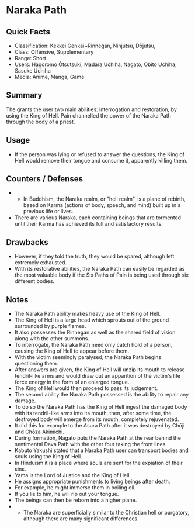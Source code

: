 # Naraka Path

## Quick Facts
- Classification: Kekkei Genkai~Rinnegan, Ninjutsu, Dōjutsu,
- Class: Offensive, Supplementary
- Range: Short
- Users: Hagoromo Ōtsutsuki, Madara Uchiha, Nagato, Obito Uchiha, Sasuke Uchiha
- Media: Anime, Manga, Game

## Summary
The grants the user two main abilities: interrogation and restoration, by using the King of Hell. Pain channelled the power of the Naraka Path through the body of a priest.

## Usage
- If the person was lying or refused to answer the questions, the King of Hell would remove their tongue and consume it, apparently killing them.

## Counters / Defenses
- * In Buddhism, the Naraka realm, or "hell realm", is a plane of rebirth, based on Karma (actions of body, speech, and mind) built up in a previous life or lives.
- There are various Naraka, each containing beings that are tormented until their Karma has achieved its full and satisfactory results.

## Drawbacks
- However, if they told the truth, they would be spared, although left extremely exhausted.
- With its restorative abilities, the Naraka Path can easily be regarded as the most valuable body if the Six Paths of Pain is being used through six different bodies.

## Notes
- The Naraka Path ability makes heavy use of the King of Hell.
- The King of Hell is a large head which sprouts out of the ground surrounded by purple flames.
- It also possesses the Rinnegan as well as the shared field of vision along with the other summons.
- To interrogate, the Naraka Path need only catch hold of a person, causing the King of Hell to appear before them.
- With the victim seemingly paralysed, the Naraka Path begins questioning them.
- After answers are given, the King of Hell will unzip its mouth to release tendril-like arms and would draw out an apparition of the victim's life force energy in the form of an enlarged tongue.
- The King of Hell would then proceed to pass its judgement.
- The second ability the Naraka Path possessed is the ability to repair any damage.
- To do so the Naraka Path has the King of Hell ingest the damaged body with its tendril-like arms into its mouth, then, after some time, the destroyed body will emerge from its mouth, completely rejuvenated.
- It did this for example to the Asura Path after it was destroyed by Chōji and Chōza Akimichi.
- During formation, Nagato puts the Naraka Path at the rear behind the sentimental Deva Path with the other four taking the front lines.
- Kabuto Yakushi stated that a Naraka Path user can transport bodies and souls using the King of Hell.
- In Hinduism it is a place where souls are sent for the expiation of their sins.
- Yama is the Lord of Justice and the King of Hell.
- He assigns appropriate punishments to living beings after death.
- For example, he might immerse them in boiling oil.
- If you lie to him, he will rip out your tongue.
- The beings can then be reborn into a higher plane.
- * The Naraka are superficially similar to the Christian hell or purgatory, although there are many significant differences.
